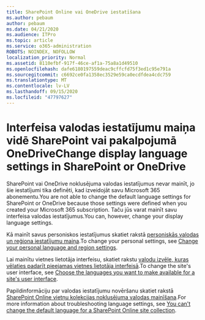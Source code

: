 ```yaml
---
title: SharePoint Online vai OneDrive iestatīšana
ms.author: pebaum
author: pebaum
ms.date: 04/21/2020
ms.audience: ITPro
ms.topic: article
ms.service: o365-administration
ROBOTS: NOINDEX, NOFOLLOW
localization_priority: Normal
ms.assetid: 8110efbf-917f-46ce-af1a-75a8a1d49510
ms.openlocfilehash: dafe6180197559deac9cffcfd75f3ed1c95e791a
ms.sourcegitcommit: c6692ce0fa1358ec3529e59ca0ecdfdea4cdc759
ms.translationtype: MT
ms.contentlocale: lv-LV
ms.lasthandoff: 09/15/2020
ms.locfileid: "47797627"
---
```

# <a name="change-display-language-settings-in-sharepoint-or-onedrive"></a><span data-ttu-id="e7c3e-102">Interfeisa valodas iestatījumu maiņa vidē SharePoint vai pakalpojumā OneDrive</span><span class="sxs-lookup"><span data-stu-id="e7c3e-102">Change display language settings in SharePoint or OneDrive</span></span> 

<span data-ttu-id="e7c3e-103">SharePoint vai OneDrive noklusējuma valodas iestatījumus nevar mainīt, jo šie iestatījumi tika definēti, kad izveidojāt savu Microsoft 365 abonementu.</span><span class="sxs-lookup"><span data-stu-id="e7c3e-103">You are not able to change the default language settings for SharePoint or OneDrive because those settings were defined when you created your Microsoft 365 subscription.</span></span> <span data-ttu-id="e7c3e-104">Taču jūs varat mainīt savu interfeisa valodas iestatījumus.</span><span class="sxs-lookup"><span data-stu-id="e7c3e-104">You can, however, change your display language settings.</span></span>

<span data-ttu-id="e7c3e-105">Kā mainīt savus personiskos iestatījumus skatiet rakstā  [personiskās valodas un reģiona iestatījumu maiņa](https://support.office.com/article/Change-your-personal-language-and-region-settings-caa1fccc-bcdb-42f3-9e5b-45957647ffd7).</span><span class="sxs-lookup"><span data-stu-id="e7c3e-105">To change your personal settings, see  [Change your personal language and region settings](https://support.office.com/article/Change-your-personal-language-and-region-settings-caa1fccc-bcdb-42f3-9e5b-45957647ffd7).</span></span>

<span data-ttu-id="e7c3e-106">Lai mainītu vietnes lietotāja interfeisu, skatiet rakstu [valodu izvēle, kuras vēlaties padarīt pieejamas vietnes lietotāja interfeisā](https://support.office.com/article/choose-the-languages-you-want-to-make-available-for-a-site-s-user-interface-16d3a83c-05ab-4b50-8fbb-ff576a3351e8).</span><span class="sxs-lookup"><span data-stu-id="e7c3e-106">To change the site's user interface, see [Choose the languages you want to make available for a site's user interface](https://support.office.com/article/choose-the-languages-you-want-to-make-available-for-a-site-s-user-interface-16d3a83c-05ab-4b50-8fbb-ff576a3351e8).</span></span>

<span data-ttu-id="e7c3e-107">Papildinformāciju par valodas iestatījumu novēršanu skatiet rakstā [SharePoint Online vietņu kolekcijas noklusējuma valodas mainīšana](https://docs.microsoft.com/sharepoint/support/sites/change-default-language-site-collection).</span><span class="sxs-lookup"><span data-stu-id="e7c3e-107">For more information about troubleshooting language settings, see [You can't change the default language for a SharePoint Online site collection](https://docs.microsoft.com/sharepoint/support/sites/change-default-language-site-collection).</span></span>

